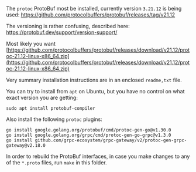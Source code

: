 The `protoc` ProtoBuf most be installed, currently version `3.21.12` is being used: 
https://github.com/protocolbuffers/protobuf/releases/tag/v21.12

The versioning is rather confusing, described here: 
https://protobuf.dev/support/version-support/

Most likely you want [https://github.com/protocolbuffers/protobuf/releases/download/v21.12/protoc-21.12-linux-x86_64.zip](https://github.com/protocolbuffers/protobuf/releases/download/v21.12/protoc-21.12-linux-x86_64.zip)

Very summary installation instructions are in an enclosed `readme,txt` file.

You can try to install from `apt` on Ubuntu, but you have no control on what exact version you are getting:
```shell
sudo apt install protobuf-compiler
```

Also install the following `protoc` plugins:
```shell
go install google.golang.org/protobuf/cmd/protoc-gen-go@v1.30.0
go install google.golang.org/grpc/cmd/protoc-gen-go-grpc@v1.3.0
go install github.com/grpc-ecosystem/grpc-gateway/v2/protoc-gen-grpc-gateway@v2.18.0
```

In order to rebuild the ProtoBuf interfaces, in case you make changes to any of the `*.proto` files,
run `make` in this folder.
